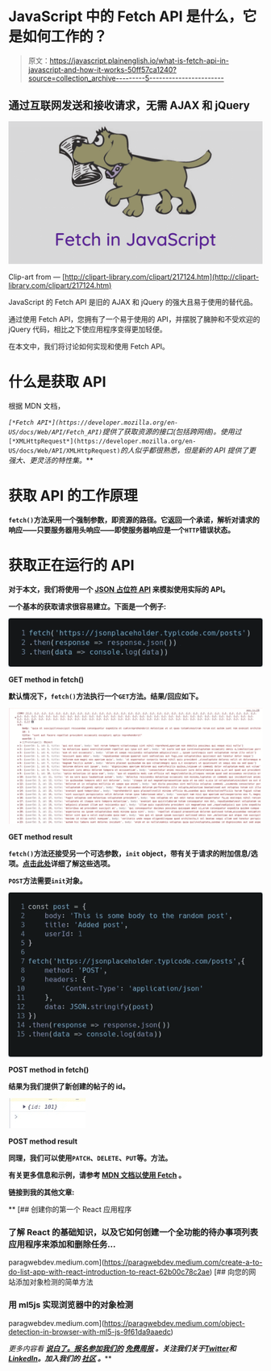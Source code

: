 # JavaScript 中的 Fetch API 是什么，它是如何工作的？

> 原文：<https://javascript.plainenglish.io/what-is-fetch-api-in-javascript-and-how-it-works-50ff57ca1240?source=collection_archive---------5----------------------->

## 通过互联网发送和接收请求，无需 AJAX 和 jQuery

![](img/227d3d913b062097aa26657d5086dbae.png)

Clip-art from — [http://clipart-library.com/clipart/217124.htm](http://clipart-library.com/clipart/217124.htm)

JavaScript 的 Fetch API 是旧的 AJAX 和 jQuery 的强大且易于使用的替代品。

通过使用 Fetch API，您拥有了一个易于使用的 API，并摆脱了臃肿和不受欢迎的 jQuery 代码，相比之下使应用程序变得更加轻便。

在本文中，我们将讨论如何实现和使用 Fetch API。

# 什么是获取 API

根据 MDN 文档，

*`[*Fetch API*](https://developer.mozilla.org/en-US/docs/Web/API/Fetch_API)`*提供了获取资源的接口(包括跨网络)。使用过*[](https://developer.mozilla.org/en-US/docs/Web/API/XMLHttpRequest)*`[*XMLHttpRequest*](https://developer.mozilla.org/en-US/docs/Web/API/XMLHttpRequest)`*的人似乎都很熟悉，但是新的 API 提供了更强大、更灵活的特性集。***

# **获取 API 的工作原理**

**`fetch()`方法采用一个强制参数，即资源的路径。它返回一个承诺，解析对请求的响应——只要服务器用头响应——即使服务器响应是一个`HTTP`错误状态。**

# **获取正在运行的 API**

**对于本文，我们将使用一个 [JSON 占位符 API](https://jsonplaceholder.typicode.com/) 来模拟使用实际的 API。**

**一个基本的获取请求很容易建立。下面是一个例子:**

**![](img/67993a5a7a932686cce17a472a00f28f.png)**

**GET method in fetch()**

**默认情况下，`fetch()`方法执行一个`GET`方法。结果/回应如下。**

**![](img/1eff4ad5c7ad8fe482730d2b7d322132.png)**

**GET method result**

**`fetch()`方法还接受另一个可选参数，`init` object，带有关于请求的附加信息/选项。[点击此处](https://developer.mozilla.org/en-US/docs/Web/API/fetch)详细了解这些选项。**

**`POST`方法需要`init`对象。**

**![](img/2bf606a848628783af040c29e70cd655.png)**

**POST method in fetch()**

**结果为我们提供了新创建的帖子的 id。**

**![](img/37acc193cf555949e42333343df63b13.png)**

**POST method result**

**同理，我们可以使用`PATCH`、`DELETE`、`PUT`等。方法。**

**有关更多信息和示例，请参考 [MDN 文档以使用 Fetch](https://developer.mozilla.org/en-US/docs/Web/API/Fetch_API/Using_Fetch) 。**

**链接到我的其他文章:**

**[](https://paragwebdev.medium.com/create-a-to-do-list-app-with-react-introduction-to-react-62b00c78c2ae) [## 创建你的第一个 React 应用程序

### 了解 React 的基础知识，以及它如何创建一个全功能的待办事项列表应用程序来添加和删除任务…

paragwebdev.medium.com](https://paragwebdev.medium.com/create-a-to-do-list-app-with-react-introduction-to-react-62b00c78c2ae) [](https://paragwebdev.medium.com/object-detection-in-browser-with-ml5-js-9f61da9aaedc) [## 向您的网站添加对象检测的简单方法

### 用 ml5js 实现浏览器中的对象检测

paragwebdev.medium.com](https://paragwebdev.medium.com/object-detection-in-browser-with-ml5-js-9f61da9aaedc) 

*更多内容看* [***说白了。报名参加我们的***](https://plainenglish.io/) **[***免费周报***](http://newsletter.plainenglish.io/) *。关注我们关于*[***Twitter***](https://twitter.com/inPlainEngHQ)*和*[***LinkedIn***](https://www.linkedin.com/company/inplainenglish/)*。加入我们的* [***社区***](https://discord.gg/GtDtUAvyhW) *。*****